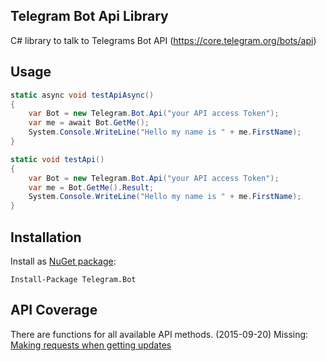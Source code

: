 ## Telegram Bot Api Library

C# library to talk to Telegrams Bot API (https://core.telegram.org/bots/api)

## Usage

```C#
static async void testApiAsync()
{
    var Bot = new Telegram.Bot.Api("your API access Token");
    var me = await Bot.GetMe();
    System.Console.WriteLine("Hello my name is " + me.FirstName);
}
```

```C#
static void testApi()
{
    var Bot = new Telegram.Bot.Api("your API access Token");
    var me = Bot.GetMe().Result;
    System.Console.WriteLine("Hello my name is " + me.FirstName);
}
```

## Installation

Install as [NuGet package](https://www.nuget.org/packages/Telegram.Bot/):

    Install-Package Telegram.Bot
    
## API Coverage

There are functions for all available API methods. (2015-09-20)
Missing: [Making requests when getting updates](https://core.telegram.org/bots/api#making-requests-when-getting-updates)
